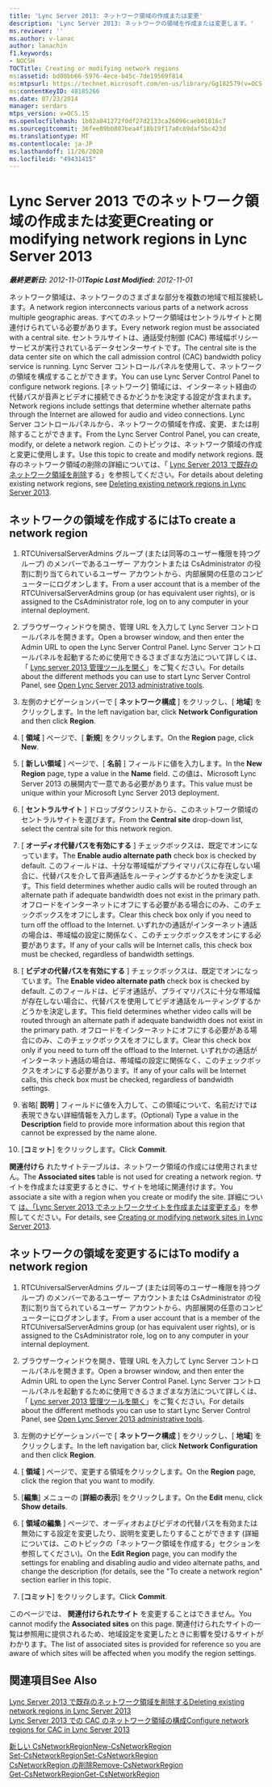 ```yaml
---
title: 'Lync Server 2013: ネットワーク領域の作成または変更'
description: 'Lync Server 2013: ネットワークの領域を作成または変更します。'
ms.reviewer: ''
ms.author: v-lanac
author: lanachin
f1.keywords:
- NOCSH
TOCTitle: Creating or modifying network regions
ms:assetid: bd08bb66-5976-4ece-b45c-7de19569f814
ms:mtpsurl: https://technet.microsoft.com/en-us/library/Gg182579(v=OCS.15)
ms:contentKeyID: 48185266
ms.date: 07/23/2014
manager: serdars
mtps_version: v=OCS.15
ms.openlocfilehash: 1b02a041272f0df27d2133ca26096caeb01816c7
ms.sourcegitcommit: 36fee89bb887bea4f18b19f17a8c69daf5bc423d
ms.translationtype: MT
ms.contentlocale: ja-JP
ms.lasthandoff: 11/26/2020
ms.locfileid: "49431415"
---
```

# <a name="creating-or-modifying-network-regions-in-lync-server-2013"></a><span data-ttu-id="0ee10-103">Lync Server 2013 でのネットワーク領域の作成または変更</span><span class="sxs-lookup"><span data-stu-id="0ee10-103">Creating or modifying network regions in Lync Server 2013</span></span>

<div data-xmlns="http://www.w3.org/1999/xhtml">

<div class="topic" data-xmlns="http://www.w3.org/1999/xhtml" data-msxsl="urn:schemas-microsoft-com:xslt" data-cs="https://msdn.microsoft.com/">

<div data-asp="https://msdn2.microsoft.com/asp">



</div>

<div id="mainSection">

<div id="mainBody"><span data-ttu-id="0ee10-104">

<span> </span></span><span class="sxs-lookup"><span data-stu-id="0ee10-104">

<span> </span></span></span>

<span data-ttu-id="0ee10-105">_**最終更新日:** 2012-11-01_</span><span class="sxs-lookup"><span data-stu-id="0ee10-105">_**Topic Last Modified:** 2012-11-01_</span></span>

<span data-ttu-id="0ee10-106">ネットワーク領域は、ネットワークのさまざまな部分を複数の地域で相互接続します。</span><span class="sxs-lookup"><span data-stu-id="0ee10-106">A network region interconnects various parts of a network across multiple geographic areas.</span></span> <span data-ttu-id="0ee10-107">すべてのネットワーク領域はセントラルサイトと関連付けられている必要があります。</span><span class="sxs-lookup"><span data-stu-id="0ee10-107">Every network region must be associated with a central site.</span></span> <span data-ttu-id="0ee10-108">セントラルサイトは、通話受付制御 (CAC) 帯域幅ポリシーサービスが実行されているデータセンターサイトです。</span><span class="sxs-lookup"><span data-stu-id="0ee10-108">The central site is the data center site on which the call admission control (CAC) bandwidth policy service is running.</span></span> <span data-ttu-id="0ee10-109">Lync Server コントロールパネルを使用して、ネットワークの領域を構成することができます。</span><span class="sxs-lookup"><span data-stu-id="0ee10-109">You can use Lync Server Control Panel to configure network regions.</span></span> <span data-ttu-id="0ee10-110">[ネットワーク] 領域には、インターネット経由の代替パスが音声とビデオに接続できるかどうかを決定する設定が含まれます。</span><span class="sxs-lookup"><span data-stu-id="0ee10-110">Network regions include settings that determine whether alternate paths through the Internet are allowed for audio and video connections.</span></span> <span data-ttu-id="0ee10-111">Lync Server コントロールパネルから、ネットワークの領域を作成、変更、または削除することができます。</span><span class="sxs-lookup"><span data-stu-id="0ee10-111">From the Lync Server Control Panel, you can create, modify, or delete a network region.</span></span> <span data-ttu-id="0ee10-112">このトピックは、ネットワーク領域の作成と変更に使用します。</span><span class="sxs-lookup"><span data-stu-id="0ee10-112">Use this topic to create and modify network regions.</span></span> <span data-ttu-id="0ee10-113">既存のネットワーク領域の削除の詳細については、「 [Lync Server 2013 で既存のネットワーク領域を削除](lync-server-2013-deleting-existing-network-regions.md)する」を参照してください。</span><span class="sxs-lookup"><span data-stu-id="0ee10-113">For details about deleting existing network regions, see [Deleting existing network regions in Lync Server 2013](lync-server-2013-deleting-existing-network-regions.md).</span></span>

<div>

## <a name="to-create-a-network-region"></a><span data-ttu-id="0ee10-114">ネットワークの領域を作成するには</span><span class="sxs-lookup"><span data-stu-id="0ee10-114">To create a network region</span></span>

1.  <span data-ttu-id="0ee10-115">RTCUniversalServerAdmins グループ (または同等のユーザー権限を持つグループ) のメンバーであるユーザー アカウントまたは CsAdministrator の役割に割り当てられているユーザー アカウントから、内部展開の任意のコンピューターにログオンします。</span><span class="sxs-lookup"><span data-stu-id="0ee10-115">From a user account that is a member of the RTCUniversalServerAdmins group (or has equivalent user rights), or is assigned to the CsAdministrator role, log on to any computer in your internal deployment.</span></span>

2.  <span data-ttu-id="0ee10-116">ブラウザーウィンドウを開き、管理 URL を入力して Lync Server コントロールパネルを開きます。</span><span class="sxs-lookup"><span data-stu-id="0ee10-116">Open a browser window, and then enter the Admin URL to open the Lync Server Control Panel.</span></span> <span data-ttu-id="0ee10-117">Lync Server コントロールパネルを起動するために使用できるさまざまな方法について詳しくは、「 [Lync server 2013 管理ツールを開く](lync-server-2013-open-lync-server-administrative-tools.md)」をご覧ください。</span><span class="sxs-lookup"><span data-stu-id="0ee10-117">For details about the different methods you can use to start Lync Server Control Panel, see [Open Lync Server 2013 administrative tools](lync-server-2013-open-lync-server-administrative-tools.md).</span></span>

3.  <span data-ttu-id="0ee10-118">左側のナビゲーションバーで [ **ネットワーク構成** ] をクリックし、[ **地域**] をクリックします。</span><span class="sxs-lookup"><span data-stu-id="0ee10-118">In the left navigation bar, click **Network Configuration** and then click **Region**.</span></span>

4.  <span data-ttu-id="0ee10-119">[ **領域** ] ページで、[ **新規**] をクリックします。</span><span class="sxs-lookup"><span data-stu-id="0ee10-119">On the **Region** page, click **New**.</span></span>

5.  <span data-ttu-id="0ee10-120">[ **新しい領域** ] ページで、[ **名前** ] フィールドに値を入力します。</span><span class="sxs-lookup"><span data-stu-id="0ee10-120">In the **New Region** page, type a value in the **Name** field.</span></span> <span data-ttu-id="0ee10-121">この値は、Microsoft Lync Server 2013 の展開内で一意である必要があります。</span><span class="sxs-lookup"><span data-stu-id="0ee10-121">This value must be unique within your Microsoft Lync Server 2013 deployment.</span></span>

6.  <span data-ttu-id="0ee10-122">[ **セントラルサイト** ] ドロップダウンリストから、このネットワーク領域のセントラルサイトを選びます。</span><span class="sxs-lookup"><span data-stu-id="0ee10-122">From the **Central site** drop-down list, select the central site for this network region.</span></span>

7.  <span data-ttu-id="0ee10-123">[ **オーディオ代替パスを有効にする** ] チェックボックスは、既定でオンになっています。</span><span class="sxs-lookup"><span data-stu-id="0ee10-123">The **Enable audio alternate path** check box is checked by default.</span></span> <span data-ttu-id="0ee10-124">このフィールドは、十分な帯域幅がプライマリパスに存在しない場合に、代替パスを介して音声通話をルーティングするかどうかを決定します。</span><span class="sxs-lookup"><span data-stu-id="0ee10-124">This field determines whether audio calls will be routed through an alternate path if adequate bandwidth does not exist in the primary path.</span></span> <span data-ttu-id="0ee10-125">オフロードをインターネットにオフにする必要がある場合にのみ、このチェックボックスをオフにします。</span><span class="sxs-lookup"><span data-stu-id="0ee10-125">Clear this check box only if you need to turn off the offload to the Internet.</span></span> <span data-ttu-id="0ee10-126">いずれかの通話がインターネット通話の場合は、帯域幅の設定に関係なく、このチェックボックスをオンにする必要があります。</span><span class="sxs-lookup"><span data-stu-id="0ee10-126">If any of your calls will be Internet calls, this check box must be checked, regardless of bandwidth settings.</span></span>

8.  <span data-ttu-id="0ee10-127">[ **ビデオの代替パスを有効にする** ] チェックボックスは、既定でオンになっています。</span><span class="sxs-lookup"><span data-stu-id="0ee10-127">The **Enable video alternate path** check box is checked by default.</span></span> <span data-ttu-id="0ee10-128">このフィールドは、ビデオ通話が、プライマリパスに十分な帯域幅が存在しない場合に、代替パスを使用してビデオ通話をルーティングするかどうかを決定します。</span><span class="sxs-lookup"><span data-stu-id="0ee10-128">This field determines whether video calls will be routed through an alternate path if adequate bandwidth does not exist in the primary path.</span></span> <span data-ttu-id="0ee10-129">オフロードをインターネットにオフにする必要がある場合にのみ、このチェックボックスをオフにします。</span><span class="sxs-lookup"><span data-stu-id="0ee10-129">Clear this check box only if you need to turn off the offload to the Internet.</span></span> <span data-ttu-id="0ee10-130">いずれかの通話がインターネット通話の場合は、帯域幅の設定に関係なく、このチェックボックスをオンにする必要があります。</span><span class="sxs-lookup"><span data-stu-id="0ee10-130">If any of your calls will be Internet calls, this check box must be checked, regardless of bandwidth settings.</span></span>

9.  <span data-ttu-id="0ee10-131">省略[ **説明** ] フィールドに値を入力して、この領域について、名前だけでは表現できない詳細情報を入力します。</span><span class="sxs-lookup"><span data-stu-id="0ee10-131">(Optional) Type a value in the **Description** field to provide more information about this region that cannot be expressed by the name alone.</span></span>

10. <span data-ttu-id="0ee10-132">[**コミット**] をクリックします。</span><span class="sxs-lookup"><span data-stu-id="0ee10-132">Click **Commit**.</span></span>

<span data-ttu-id="0ee10-133">**関連付けら** れたサイトテーブルは、ネットワーク領域の作成には使用されません。</span><span class="sxs-lookup"><span data-stu-id="0ee10-133">The **Associated sites** table is not used for creating a network region.</span></span> <span data-ttu-id="0ee10-134">サイトを作成または変更するときに、サイトを地域に関連付けます。</span><span class="sxs-lookup"><span data-stu-id="0ee10-134">You associate a site with a region when you create or modify the site.</span></span> <span data-ttu-id="0ee10-135">詳細について [は、「Lync Server 2013 でネットワークサイトを作成または変更する](lync-server-2013-creating-or-modifying-network-sites.md)」を参照してください。</span><span class="sxs-lookup"><span data-stu-id="0ee10-135">For details, see [Creating or modifying network sites in Lync Server 2013](lync-server-2013-creating-or-modifying-network-sites.md).</span></span>

</div>

<div>

## <a name="to-modify-a-network-region"></a><span data-ttu-id="0ee10-136">ネットワークの領域を変更するには</span><span class="sxs-lookup"><span data-stu-id="0ee10-136">To modify a network region</span></span>

1.  <span data-ttu-id="0ee10-137">RTCUniversalServerAdmins グループ (または同等のユーザー権限を持つグループ) のメンバーであるユーザー アカウントまたは CsAdministrator の役割に割り当てられているユーザー アカウントから、内部展開の任意のコンピューターにログオンします。</span><span class="sxs-lookup"><span data-stu-id="0ee10-137">From a user account that is a member of the RTCUniversalServerAdmins group (or has equivalent user rights), or is assigned to the CsAdministrator role, log on to any computer in your internal deployment.</span></span>

2.  <span data-ttu-id="0ee10-138">ブラウザーウィンドウを開き、管理 URL を入力して Lync Server コントロールパネルを開きます。</span><span class="sxs-lookup"><span data-stu-id="0ee10-138">Open a browser window, and then enter the Admin URL to open the Lync Server Control Panel.</span></span> <span data-ttu-id="0ee10-139">Lync Server コントロールパネルを起動するために使用できるさまざまな方法について詳しくは、「 [Lync server 2013 管理ツールを開く](lync-server-2013-open-lync-server-administrative-tools.md)」をご覧ください。</span><span class="sxs-lookup"><span data-stu-id="0ee10-139">For details about the different methods you can use to start Lync Server Control Panel, see [Open Lync Server 2013 administrative tools](lync-server-2013-open-lync-server-administrative-tools.md).</span></span>

3.  <span data-ttu-id="0ee10-140">左側のナビゲーションバーで [ **ネットワーク構成** ] をクリックし、[ **地域**] をクリックします。</span><span class="sxs-lookup"><span data-stu-id="0ee10-140">In the left navigation bar, click **Network Configuration** and then click **Region**.</span></span>

4.  <span data-ttu-id="0ee10-141">[ **領域** ] ページで、変更する領域をクリックします。</span><span class="sxs-lookup"><span data-stu-id="0ee10-141">On the **Region** page, click the region that you want to modify.</span></span>

5.  <span data-ttu-id="0ee10-142">[**編集**] メニューの [**詳細の表示**] をクリックします。</span><span class="sxs-lookup"><span data-stu-id="0ee10-142">On the **Edit** menu, click **Show details**.</span></span>

6.  <span data-ttu-id="0ee10-143">[ **領域の編集** ] ページで、オーディオおよびビデオの代替パスを有効または無効にする設定を変更したり、説明を変更したりすることができます (詳細については、このトピックの「ネットワーク領域を作成する」セクションを参照してください)。</span><span class="sxs-lookup"><span data-stu-id="0ee10-143">On the **Edit Region** page, you can modify the settings for enabling and disabling audio and video alternate paths, and change the description (for details, see the "To create a network region" section earlier in this topic.</span></span>

7.  <span data-ttu-id="0ee10-144">[**コミット**] をクリックします。</span><span class="sxs-lookup"><span data-stu-id="0ee10-144">Click **Commit**.</span></span>

<span data-ttu-id="0ee10-145">このページでは、 **関連付けられたサイト** を変更することはできません。</span><span class="sxs-lookup"><span data-stu-id="0ee10-145">You cannot modify the **Associated sites** on this page.</span></span> <span data-ttu-id="0ee10-146">関連付けられたサイトの一覧は参照用に提供されるため、地域設定を変更したときに影響を受けるサイトがわかります。</span><span class="sxs-lookup"><span data-stu-id="0ee10-146">The list of associated sites is provided for reference so you are aware of which sites will be affected when you modify the region settings.</span></span>

</div>

<div>

## <a name="see-also"></a><span data-ttu-id="0ee10-147">関連項目</span><span class="sxs-lookup"><span data-stu-id="0ee10-147">See Also</span></span>


[<span data-ttu-id="0ee10-148">Lync Server 2013 で既存のネットワーク領域を削除する</span><span class="sxs-lookup"><span data-stu-id="0ee10-148">Deleting existing network regions in Lync Server 2013</span></span>](lync-server-2013-deleting-existing-network-regions.md)  
[<span data-ttu-id="0ee10-149">Lync Server 2013 での CAC のネットワーク領域の構成</span><span class="sxs-lookup"><span data-stu-id="0ee10-149">Configure network regions for CAC in Lync Server 2013</span></span>](lync-server-2013-configure-network-regions-for-cac.md)  


[<span data-ttu-id="0ee10-150">新しい CsNetworkRegion</span><span class="sxs-lookup"><span data-stu-id="0ee10-150">New-CsNetworkRegion</span></span>](https://docs.microsoft.com/powershell/module/skype/New-CsNetworkRegion)  
[<span data-ttu-id="0ee10-151">Set-CsNetworkRegion</span><span class="sxs-lookup"><span data-stu-id="0ee10-151">Set-CsNetworkRegion</span></span>](https://docs.microsoft.com/powershell/module/skype/Set-CsNetworkRegion)  
[<span data-ttu-id="0ee10-152">CsNetworkRegion の削除</span><span class="sxs-lookup"><span data-stu-id="0ee10-152">Remove-CsNetworkRegion</span></span>](https://docs.microsoft.com/powershell/module/skype/Remove-CsNetworkRegion)  
[<span data-ttu-id="0ee10-153">Get-CsNetworkRegion</span><span class="sxs-lookup"><span data-stu-id="0ee10-153">Get-CsNetworkRegion</span></span>](https://docs.microsoft.com/powershell/module/skype/Get-CsNetworkRegionLink)  
  

<span data-ttu-id="0ee10-154"></div>

</div>

<span> </span>

</div>

</div>

</span><span class="sxs-lookup"><span data-stu-id="0ee10-154"></div>

</div>

<span> </span>

</div>

</div>

</span></span></div>

